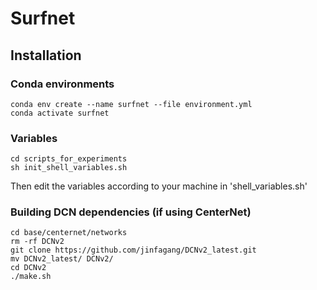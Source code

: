 # Surfnet


## Installation 
### Conda environments

```shell
conda env create --name surfnet --file environment.yml
conda activate surfnet 
```

### Variables
```shell
cd scripts_for_experiments
sh init_shell_variables.sh
```
Then edit the variables according to your machine in 'shell_variables.sh'


### Building DCN dependencies (if using CenterNet)

```shell 
cd base/centernet/networks
rm -rf DCNv2
git clone https://github.com/jinfagang/DCNv2_latest.git
mv DCNv2_latest/ DCNv2/ 
cd DCNv2
./make.sh
```
